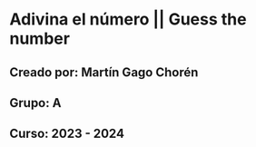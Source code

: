 # Adivina el número || Guess the number

## Creado por: Martín Gago Chorén
## Grupo: A
## Curso: 2023 - 2024
